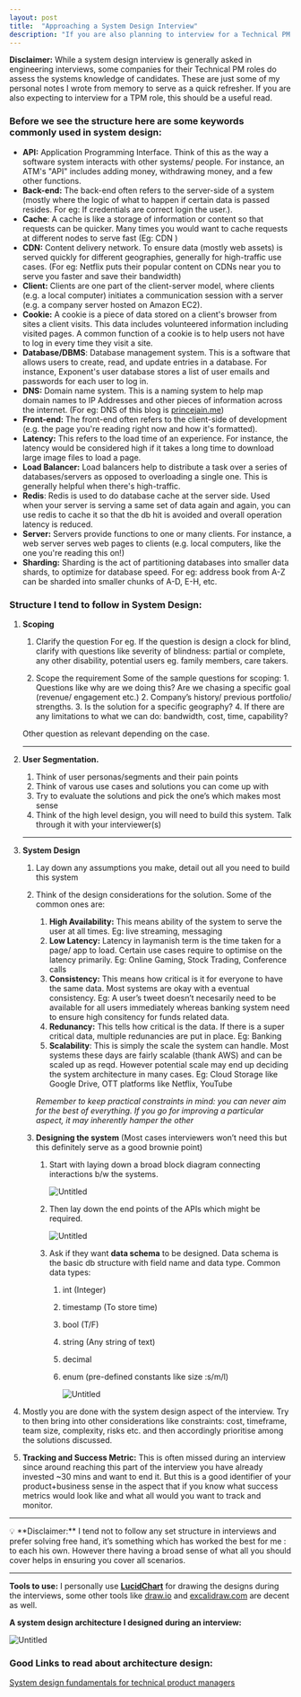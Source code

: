 ```yaml
---
layout: post
title:  "Approaching a System Design Interview"
description: "If you are also planning to interview for a Technical PM role, this should be a useful read on the things you need to keep in mind"
---
```


**Disclaimer:** While a system design interview is generally asked in engineering interviews, some companies for their Technical PM roles do assess the systems knowledge of candidates. These are just some of my personal notes I wrote from memory to serve as a quick refresher.
If you are also expecting to interview for a TPM role, this should be a useful read.

### Before we see the structure here are some keywords commonly used in system design:

-   **API:** Application Programming Interface. Think of this as the way a software system interacts with other systems/ people. For instance, an ATM's "API" includes adding money, withdrawing money, and a few other functions.
-   **Back-end:** The back-end often refers to the server-side of a system (mostly where the logic of what to happen if certain data is passed resides. For eg: If credentials are correct login the user.).
-   **Cache**: A cache is like a storage of information or content so that requests can be quicker. Many times you would want to cache requests at different nodes to serve fast (Eg: CDN )
-   **CDN:** Content delivery network. To ensure data (mostly web assets) is served quickly for different geographies, generally for high-traffic use cases. (For eg: Netflix puts their popular content on CDNs near you to serve you faster and save their bandwidth)
-   **Client:** Clients are one part of the client-server model, where clients (e.g. a local computer) initiates a communication session with a server (e.g. a company server hosted on Amazon EC2).
-   **Cookie:** A cookie is a piece of data stored on a client's browser from sites a client visits. This data includes volunteered information including visited pages. A common function of a cookie is to help users not have to log in every time they visit a site.
-   **Database/DBMS**: Database management system. This is a software that allows users to create, read, and update entries in a database. For instance, Exponent's user database stores a list of user emails and passwords for each user to log in.
-   **DNS:** Domain name system. This is a naming system to help map domain names to IP Addresses and other pieces of information across the internet. (For eg: DNS of this blog is [princejain.me](http://princejain.me))
-   **Front-end:** The front-end often refers to the client-side of development (e.g. the page you're reading right now and how it's formatted).
-   **Latency:** This refers to the load time of an experience. For instance, the latency would be considered high if it takes a long time to download large image files to load a page.
-   **Load Balancer:** Load balancers help to distribute a task over a series of databases/servers as opposed to overloading a single one. This is generally helpful when there's high-traffic.
-   **Redis**: Redis is used to do database cache at the server side. Used when your server is serving a same set of data again and again, you can use redis to cache it so that the db hit is avoided and overall operation latency is reduced.
-   **Server:** Servers provide functions to one or many clients. For instance, a web server serves web pages to clients (e.g. local computers, like the one you're reading this on!)
-   **Sharding:** Sharding is the act of partitioning databases into smaller data shards, to optimize for database speed. For eg: address book from A-Z can be sharded into smaller chunks of A-D, E-H, etc.

### Structure I tend to follow in System Design:

1.  **Scoping**

    1.  Clarify the question
        For eg. If the question is design a clock for blind, clarify with questions like severity of blindness: partial or complete, any other disability, potential users eg. family members, care takers.

    2.  Scope the requirement
        Some of the sample questions for scoping:
            1\. Questions like why are we doing this? Are we chasing a specific goal (revenue/ engagement etc.)
            2\. Company’s history/ previous portfolio/ strengths.
            3\. Is the solution for a specific geography?
            4\. If there are any limitations to what we can do: bandwidth, cost, time, capability?

    Other question as relevant depending on the case.

    * * *

2.  **User Segmentation.**

    1.  Think of user personas/segments and their pain points
    2.  Think of varous use cases and solutions you can come up with
    3.  Try to evaluate the solutions and pick the one’s which makes most sense
    4.  Think of the high level design, you will need to build this system. Talk through it with your interviewer(s)

    * * *

3.  **System Design**

    1.  Lay down any assumptions you make, detail out all you need to build this system
    2.  Think of the design considerations for the solution. Some of the common ones are:

        1.  **High Availability:** This means ability of the system to serve the user at all times.
            Eg: live streaming, messaging
        2.  **Low Latency:** Latency in laymanish term is the time taken for a page/ app to load. Certain use cases require to optimise on the latency primarily.
            Eg: Online Gaming, Stock Trading, Conference calls
        3.  **Consistency:** This means how critical is it for everyone to have the same data. Most systems are okay with a eventual consistency.
            Eg: A user’s tweet doesn’t necesarily need to be available for all users immediately whereas banking system need to ensure high consitency for funds related data.
        4.  **Redunancy:** This tells how critical is the data. If there is a super critical data, multiple redunancies are put in place. Eg: Banking
        5.  **Scalability**: This is simply the scale the system can handle. Most systems these days are fairly scalable (thank AWS) and can be scaled up as reqd. However potential scale may end up deciding the system architecture in many cases.
            Eg: Cloud Storage like Google Drive, OTT platforms like Netflix, YouTube

        _Remember to keep practical constraints in mind: you can never aim for the best of everything. If you go for improving a particular aspect, it may inherently hamper the other_

    3.  **Designing the system** (Most cases interviewers won’t need this but this definitely serve as a good brownie point)

        1.  Start with laying down a broad block diagram connecting interactions b/w the systems.

            ![Untitled](System%20Des%20ea7f7/Untitled.png)

        2.  Then lay down the end points of the APIs which might be required.

            ![Untitled](System%20Des%20ea7f7/Untitled%201.png)

        3.  Ask if they want **data schema** to be designed. Data schema is the basic db structure with field name and data type. Common data types:

            1.  int (Integer)
            2.  timestamp (To store time)
            3.  bool (T/F)
            4.  string (Any string of text)
            5.  decimal
            6.  enum (pre-defined constants like size :s/m/l)

                ![Untitled](System%20Des%20ea7f7/Untitled%202.png)

4.  Mostly you are done with the system design aspect of the interview. Try to then bring into other considerations like constraints: cost, timeframe, team size, complexity, risks etc. and then accordingly prioritise among the solutions discussed.
5.  **Tracking and Success Metric:** This is often missed during an interview since around reaching this part of the interview you have already invested ~30 mins and want to end it. But this is a good identifier of your product+business sense in the aspect that if you know what success metrics would look like and what all would you want to track and monitor.

* * *

<aside>
💡 **Disclaimer:** I tend not to follow any set structure in interviews and prefer solving free hand, it’s something which has worked the best for me : to each his own.
However there having a broad sense of what all you should cover helps in ensuring you cover all scenarios.

</aside>

* * *

**Tools to use:** I personally use **[LucidChart](https://lucid.app/documents#/dashboard)** for drawing the designs during the interviews, some other tools like [draw.io](http://draw.io) and [excalidraw.com](http://excalidraw.com) are decent as well.

**A system design architecture I designed during an interview:**

![Untitled](System%20Des%20ea7f7/Untitled%203.png)

### Good Links to read about architecture design:

[System design fundamentals for technical product managers](https://www.linkedin.com/pulse/systems-design-fundamentals-technical-product-managers-pruthi/)
